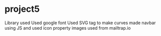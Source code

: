 # project5
Library used 
Used google font
Used SVG tag to make curves
made navbar using  JS and used icon property
images used from mailtrap.io 






